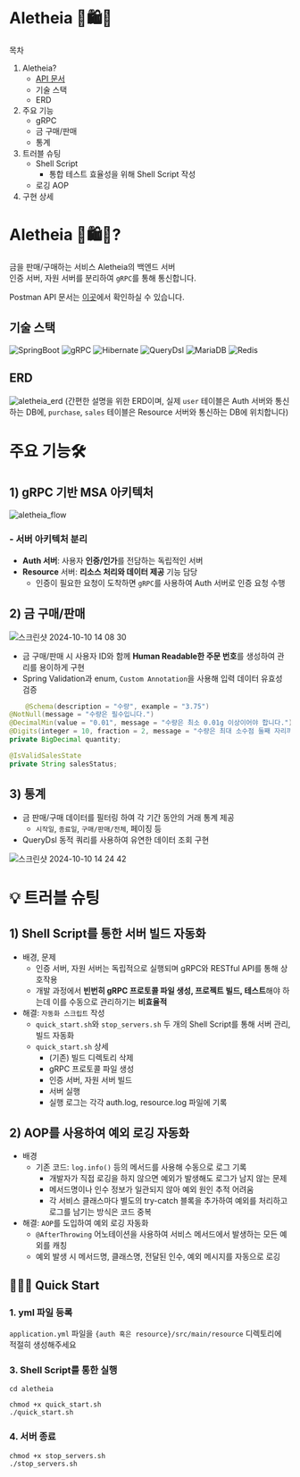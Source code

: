 # Aletheia 👑🛍️🏅

목차

1. Aletheia?
    * [API 문서](https://documenter.getpostman.com/view/31325959/2sAXqmA4tP)
    * 기술 스택
    * ERD
2. 주요 기능
    * gRPC
    * 금 구매/판매
    * 통계
3. 트러블 슈팅
    * Shell Script
        * 통합 테스트 효율성을 위해 Shell Script 작성
    * 로깅 AOP
4. 구현 상세

# Aletheia 👑🛍️🏅?

금을 판매/구매하는 서비스 Aletheia의 백엔드 서버  
인증 서버, 자원 서버를 분리하여 `gRPC`를 통해 통신합니다.

Postman API 문서는 [이곳](https://documenter.getpostman.com/view/31325959/2sAXqmA4tP)에서 확인하실 수 있습니다.

## 기술 스택

![SpringBoot](https://img.shields.io/badge/Spring_boot(3.3)-%236DB33F?style=for-the-badge&logo=springboot&logoColor=white)
![gRPC](https://img.shields.io/badge/gRPC-244C5A?style=for-the-badge&logo=grpc&logoColor=white)
![Hibernate](https://img.shields.io/badge/JPA/Hibernate-59666C?style=for-the-badge&logo=Hibernate&logoColor=white)
![QueryDsl](https://img.shields.io/badge/QueryDsl-000000?style=for-the-badge&logo=QueryDsl&logoColor=white)
![MariaDB](https://img.shields.io/badge/MariaDB(10.3)-003545?style=for-the-badge&logo=mariadb&logoColor=white)
![Redis](https://img.shields.io/badge/Redis-FF4438?style=for-the-badge&logo=redis&logoColor=white)

## ERD

![aletheia_erd](https://github.com/user-attachments/assets/bdff6236-1d3d-4711-8167-07859f92b87b)
(간편한 설명을 위한 ERD이며, 실제 `user` 테이블은 Auth 서버와 통신하는 DB에, `purchase`, `sales` 테이블은 Resource 서버와 통신하는 DB에 위치합니다)

# 주요 기능🛠️

## 1) gRPC 기반 MSA 아키텍처

![aletheia_flow](https://github.com/user-attachments/assets/9baaafc4-b63e-4878-bcff-3587c5d83588)

### - 서버 아키텍처 분리

* **Auth 서버**: 사용자 **인증/인가**를 전담하는 독립적인 서버
* **Resource** 서버: **리소스 처리와 데이터 제공** 기능 담당
    * 인증이 필요한 요청이 도착하면 `gRPC`를 사용하여 Auth 서버로 인증 요청 수행

## 2) 금 구매/판매

![스크린샷 2024-10-10 14 08 30](https://github.com/user-attachments/assets/7ecdc673-b97e-4808-b3e5-d894c50edb26)

* 금 구매/판매 시 사용자 ID와 함께 **Human Readable한 주문 번호**를 생성하여 관리를 용이하게 구현
* Spring Validation과 enum, `Custom Annotation`을 사용해 입력 데이터 유효성 검증

```java
    @Schema(description = "수량", example = "3.75")
@NotNull(message = "수량은 필수입니다.")
@DecimalMin(value = "0.01", message = "수량은 최소 0.01g 이상이어야 합니다.")
@Digits(integer = 10, fraction = 2, message = "수량은 최대 소수점 둘째 자리까지 입력 가능합니다.")
private BigDecimal quantity;

@IsValidSalesState
private String salesStatus;
```

## 3) 통계

* 금 판매/구매 데이터를 필터링 하여 각 기간 동안의 거래 통계 제공
    * `시작일`, `종료일`, `구매/판매/전체`, 페이징 등
* QueryDsl 동적 쿼리를 사용하여 유연한 데이터 조회 구현

![스크린샷 2024-10-10 14 24 42](https://github.com/user-attachments/assets/9fadb9f1-0708-42d1-91bd-ccb1c9063f6b)

# 💡 트러블 슈팅

## 1) Shell Script를 통한 서버 빌드 자동화

* 배경, 문제
    * 인증 서버, 자원 서버는 독립적으로 실행되며 gRPC와 RESTful API를 통해 상호작용
    * 개발 과정에서 **빈번히 gRPC 프로토콜 파일 생성, 프로젝트 빌드, 테스트**해야 하는데 이를 수동으로 관리하기는 **비효율적**
* 해결: `자동화 스크립트` 작성
    * `quick_start.sh`와 `stop_servers.sh` 두 개의 Shell Script를 통해 서버 관리, 빌드 자동화
    * `quick_start.sh` 상세
        * (기존) 빌드 디렉토리 삭제
        * gRPC 프로토콜 파일 생성
        * 인증 서버, 자원 서버 빌드
        * 서버 실행
        * 실행 로그는 각각 auth.log, resource.log 파일에 기록

## 2) AOP를 사용하여 예외 로깅 자동화

* 배경
    * 기존 코드: `log.info()` 등의 메서드를 사용해 수동으로 로그 기록
        * 개발자가 직접 로깅을 하지 않으면 예외가 발생해도 로그가 남지 않는 문제
        * 메서드명이나 인수 정보가 일관되지 않아 예외 원인 추적 어려움
        * 각 서비스 클래스마다 별도의 try-catch 블록을 추가하여 예외를 처리하고 로그를 남기는 방식은 코드 중복
* 해결: `AOP`를 도입하여 예외 로깅 자동화
    * `@AfterThrowing` 어노테이션을 사용하여 서비스 메서드에서 발생하는 모든 예외를 캐칭
    * 예외 발생 시 메서드명, 클래스명, 전달된 인수, 예외 메시지를 자동으로 로깅

## 🏃‍♂️‍➡️ Quick Start

### 1. yml 파일 등록

`application.yml` 파일을 `{auth 혹은 resource}/src/main/resource` 디렉토리에 적절히 생성해주세요

### 3. Shell Script를 통한 실행

```shell
cd aletheia

chmod +x quick_start.sh
./quick_start.sh
```

### 4. 서버 종료

```shell
chmod +x stop_servers.sh
./stop_servers.sh
```